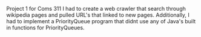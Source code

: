 Project 1 for Coms 311
I had to create a web crawler that search through wikipedia pages and pulled URL's that linked 
to new pages. Additionally, I had to implement a PriorityQueue program that didnt use any of Java's 
built in functions for PriorityQueues.